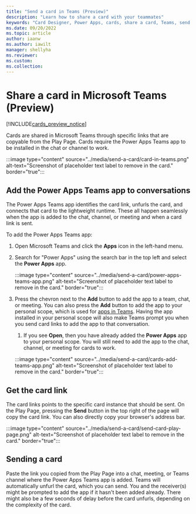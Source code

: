 ```yaml
---
title: "Send a card in Teams (Preview)"
description: "Learn how to share a card with your teammates"
keywords: "Card Designer, Power Apps, cards, share a card, Teams, send a card"
ms.date: 09/20/2022
ms.topic: article
author: iaanw
ms.author: iawilt
manager: shellyha
ms.reviewer: 
ms.custom: 
ms.collection: 
---
```


# Share a card in Microsoft Teams (Preview)

[!INCLUDE[cards_preview_notice](../includes/preview-include.md)]

Cards are shared in Microsoft Teams through specific links that are copyable from the Play Page. Cards require the Power Apps Teams app to be installed in the chat or channel to work.

   :::image type="content" source="../media/send-a-card/card-in-teams.png" alt-text="Screenshot of placeholder text label to remove in the card." border="true":::

## Add the Power Apps Teams app to conversations

The Power Apps Teams app identifies the card link, unfurls the card, and connects that card to the lightweight runtime. These all happen seamlessly when the app is added to the chat, channel, or meeting and when a card link is sent.

To add the Power Apps Teams app:

1. Open Microsoft Teams and click the **Apps** icon in the left-hand menu.
1. Search for "Power Apps" using the search bar in the top left and select the **Power Apps** app.

   :::image type="content" source="../media/send-a-card/power-apps-teams-app.png" alt-text="Screenshot of placeholder text label to remove in the card." border="true":::

1. Press the chevron next to the **Add** button to add the app to a team, chat, or meeting. You can also press the **Add** button to add the app to your personal scope, which is used for [apps in Teams](../../teams/create-apps-overview.md). Having the app installed in your personal scope will also make Teams prompt you when you send card links to add the app to that conversation.
    1. If you see **Open**, then you have already added the **Power Apps** app to your personal scope. You will still need to add the app to the chat, channel, or meeting for cards to work.

   :::image type="content" source="../media/send-a-card/cards-add-teams-app.png" alt-text="Screenshot of placeholder text label to remove in the card." border="true":::

## Get the card link

The card links points to the specific card instance that should be sent. On the Play Page, pressing the **Send** button in the top right of the page will copy the card link. You can also directly copy your browser's address bar.  

   :::image type="content" source="../media/send-a-card/send-card-play-page.png" alt-text="Screenshot of placeholder text label to remove in the card." border="true":::

## Sending a card

Paste the link you copied from the Play Page into a chat, meeting, or Teams channel where the Power Apps Teams app is added. Teams will automatically unfurl the card, which you can send. You and the receiver(s) might be prompted to add the app if it hasn't been added already. There might also be a few seconds of delay before the card unfurls, depending on the complexity of the card.

